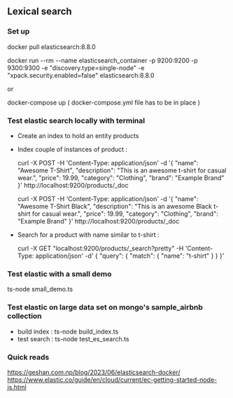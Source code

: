 ## Lexical search 

### Set up
docker pull elasticsearch:8.8.0

docker run --rm --name elasticsearch_container -p 9200:9200 -p 9300:9300 -e "discovery.type=single-node" -e "xpack.security.enabled=false" elasticsearch:8.8.0

or 

docker-compose up ( docker-compose.yml file has to be in place )


### Test elastic search locally with terminal

* Create an index to hold an entity products 
* Index couple of instances of product :  

    curl -X POST -H 'Content-Type: application/json' -d '{ "name": "Awesome T-Shirt", "description": "This is an awesome t-shirt for casual wear.", "price": 19.99, "category": "Clothing", "brand": "Example Brand" }' http://localhost:9200/products/_doc


    curl -X POST -H 'Content-Type: application/json' -d '{ "name": "Awesome T-Shirt Black", "description": "This is an awesome Black t-shirt for casual wear.", "price": 19.99, "category": "Clothing", "brand": "Example Brand" }' http://localhost:9200/products/_doc

* Search for a product with name similar to t-shirt : 
    
    curl -X GET "localhost:9200/products/_search?pretty" -H 'Content-Type: application/json' -d' { "query": { "match": { "name": "t-shirt" } } }'     


### Test elastic with a small demo

ts-node small_demo.ts

### Test elastic on large data set on mongo's sample_airbnb collection

* build index : ts-node build_index.ts
* test search : ts-node test_es_search.ts

### Quick reads 

https://geshan.com.np/blog/2023/06/elasticsearch-docker/
https://www.elastic.co/guide/en/cloud/current/ec-getting-started-node-js.html 